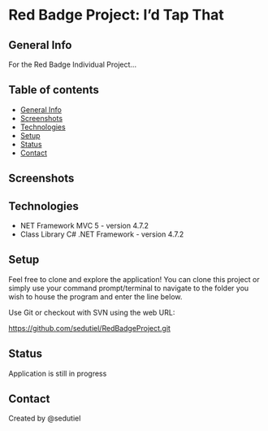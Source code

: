 # Red Badge Project: I’d Tap That
## General Info

For the Red Badge Individual Project...

## Table of contents
* [General Info](#general-Info)
* [Screenshots](#screenshots)
* [Technologies](#technologies)
* [Setup](#setup)
* [Status](#status)
* [Contact](#contact)

## Screenshots 



## Technologies 

* NET Framework MVC 5 - version 4.7.2
* Class Library C# .NET Framework - version 4.7.2

## Setup

Feel free to clone and explore the application! You can clone this project or simply use your command prompt/terminal to navigate to the folder you wish to house the program and enter the line below.

Use Git or checkout with SVN using the web URL:

https://github.com/sedutiel/RedBadgeProject.git


## Status 

Application is still in progress

## Contact
Created by @sedutiel
